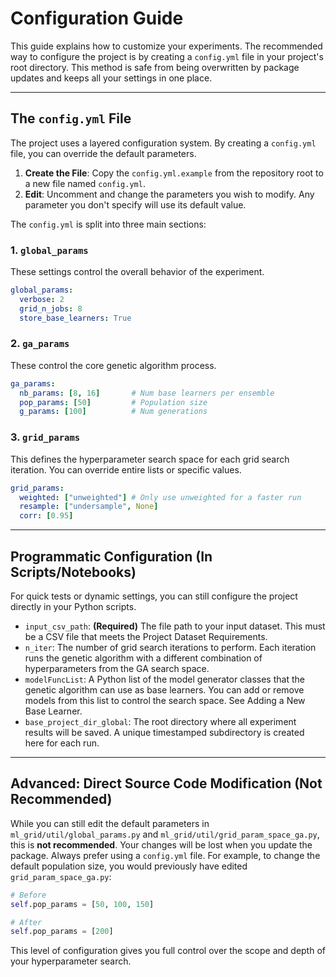 # Configuration Guide

This guide explains how to customize your experiments. The recommended way to configure the project is by creating a `config.yml` file in your project's root directory. This method is safe from being overwritten by package updates and keeps all your settings in one place.

---

## The `config.yml` File

The project uses a layered configuration system. By creating a `config.yml` file, you can override the default parameters.

1.  **Create the File**: Copy the `config.yml.example` from the repository root to a new file named `config.yml`.
2.  **Edit**: Uncomment and change the parameters you wish to modify. Any parameter you don't specify will use its default value.

The `config.yml` is split into three main sections:

### 1. `global_params`
These settings control the overall behavior of the experiment.
```yaml
global_params:
  verbose: 2
  grid_n_jobs: 8
  store_base_learners: True
```

### 2. `ga_params`
These control the core genetic algorithm process.
```yaml
ga_params:
  nb_params: [8, 16]       # Num base learners per ensemble
  pop_params: [50]         # Population size
  g_params: [100]          # Num generations
```

### 3. `grid_params`
This defines the hyperparameter search space for each grid search iteration. You can override entire lists or specific values.
```yaml
grid_params:
  weighted: ["unweighted"] # Only use unweighted for a faster run
  resample: ["undersample", None]
  corr: [0.95]
```

---

## Programmatic Configuration (In Scripts/Notebooks)

For quick tests or dynamic settings, you can still configure the project directly in your Python scripts.
 
-   `input_csv_path`: **(Required)** The file path to your input dataset. This must be a CSV file that meets the Project Dataset Requirements.
-   `n_iter`: The number of grid search iterations to perform. Each iteration runs the genetic algorithm with a different combination of hyperparameters from the GA search space.
-   `modelFuncList`: A Python list of the model generator classes that the genetic algorithm can use as base learners. You can add or remove models from this list to control the search space. See Adding a New Base Learner.
-   `base_project_dir_global`: The root directory where all experiment results will be saved. A unique timestamped subdirectory is created here for each run.

---
## Advanced: Direct Source Code Modification (Not Recommended)
While you can still edit the default parameters in `ml_grid/util/global_params.py` and `ml_grid/util/grid_param_space_ga.py`, this is **not recommended**. Your changes will be lost when you update the package. Always prefer using a `config.yml` file.
For example, to change the default population size, you would previously have edited `grid_param_space_ga.py`:
```python
# Before
self.pop_params = [50, 100, 150]

# After
self.pop_params = [200]
```

This level of configuration gives you full control over the scope and depth of your hyperparameter search.